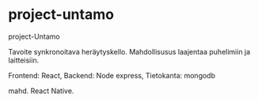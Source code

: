# project-untamo
project-Untamo

Tavoite synkronoitava heräytyskello. Mahdollisusus laajentaa puhelimiin  ja laitteisiin.

Frontend: React, 
Backend: Node express, 
Tietokanta: mongodb

mahd. React Native.

